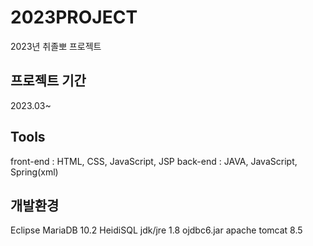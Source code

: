 # 2023PROJECT
2023년 취졸뽀 프로젝트

## 프로젝트 기간
2023.03~

## Tools
front-end : HTML, CSS, JavaScript, JSP
back-end : JAVA, JavaScript, Spring(xml)

## 개발환경
Eclipse
MariaDB 10.2
HeidiSQL
jdk/jre 1.8
ojdbc6.jar
apache tomcat 8.5
